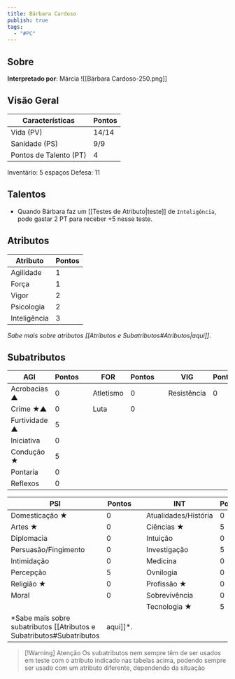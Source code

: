 ```yaml
---
title: Bárbara Cardoso
publish: true
tags:
  - "#PC"
---
```

## Sobre
**Interpretado por**: Márcia
![[Bárbara Cardoso-250.png]]
## Visão Geral
| Características        | Pontos |
| ---------------------- | ------ |
| Vida (PV)              | 14/14  |
| Sanidade (PS)          | 9/9    |
| Pontos de Talento (PT) | 4      |
Inventário: 5 espaços
Defesa: 11
## Talentos
- Quando Bárbara faz um [[Testes de Atributo|teste]] de `Inteligência`, pode gastar 2 PT para receber +5 nesse teste.
## Atributos

| Atributo     | Pontos |
| ------------ | ------ |
| Agilidade    | 1      |
| Força        | 1      |
| Vigor        | 2      |
| Psicologia   | 2      |
| Inteligência | 3      |

*Sabe mais sobre atributos [[Atributos e Subatributos#Atributos|aqui]]*.
## Subatributos

| AGI           | Pontos |     | FOR       | Pontos |     | VIG         | Pontos |
| ------------- | ------ | --- | --------- | ------ | --- | ----------- | ------ |
| Acrobacias ▲  | 0      |     | Atletismo | 0      |     | Resistência | 0      |
| Crime ★▲      | 0      |     | Luta      | 0      |     |             |        |
| Furtividade ▲ | 5      |     |           |        |     |             |        |
| Iniciativa    | 0      |     |           |        |     |             |        |
| Condução ★    | 5      |     |           |        |     |             |        |
| Pontaria      | 0      |     |           |        |     |             |        |
| Reflexos      | 0      |     |           |        |     |             |        |

| PSI                  | Pontos |     | INT                  | Pontos |
| -------------------- | ------ | --- | -------------------- | ------ |
| Domesticação ★       | 0      |     | Atualidades/História | 0      |
| Artes ★              | 0      |     | Ciências ★           | 5      |
| Diplomacia           | 0      |     | Intuição             | 0      |
| Persuasão/Fingimento | 0      |     | Investigação         | 5      |
| Intimidação          | 0      |     | Medicina             | 0      |
| Percepção            | 5      |     | Ovnilogia            | 0      |
| Religião ★           | 0      |     | Profissão ★          | 0      |
| Moral                | 0      |     | Sobrevivência        | 0      |
|                      |        |     | Tecnologia ★         | 5      |
*Sabe mais sobre subatributos [[Atributos e Subatributos#Subatributos|aqui]]*.
>[!Warning] Atenção
>Os subatributos nem sempre têm de ser usados em teste com o atributo indicado nas tabelas acima, podendo sempre ser usado com um atributo diferente, dependendo da situação
